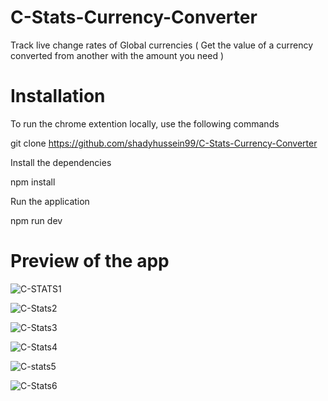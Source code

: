 # C-Stats-Currency-Converter
Track live change rates of Global currencies ( Get the value of a currency converted from another with the amount you need ) 

# Installation
To run the chrome extention locally, use the following commands

git clone https://github.com/shadyhussein99/C-Stats-Currency-Converter

Install the dependencies

npm install

Run the application

npm run dev

# Preview of the app
![C-STATS1](https://user-images.githubusercontent.com/123125924/225969849-fc7876ad-3055-423c-965e-ab008bbb5e1e.PNG)

![C-Stats2](https://user-images.githubusercontent.com/123125924/225970875-246b0bd7-a36f-4216-973f-038922d31601.PNG)

![C-Stats3](https://user-images.githubusercontent.com/123125924/225989674-3cfa0d01-527d-479d-8e5a-80c0b064f78b.PNG)

![C-Stats4](https://user-images.githubusercontent.com/123125924/225989904-80e904d9-dcec-4b30-9769-7a45b870ab47.PNG)

![C-stats5](https://user-images.githubusercontent.com/123125924/225990425-dcab3583-8baa-4ec3-8bfb-81a5baa668dc.PNG)

![C-Stats6](https://user-images.githubusercontent.com/123125924/225992607-09274169-b83c-440b-8fec-c41aa9418f7b.PNG)
